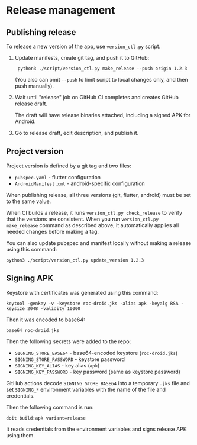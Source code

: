 # Release management

## Publishing release

To release a new version of the app, use `version_ctl.py` script.

1. Update manifests, create git tag, and push it to GitHub:

        python3 ./script/version_ctl.py make_release --push origin 1.2.3

     (You also can omit `--push` to limit script to local changes only, and then push manually).

2. Wait until "release" job on GitHub CI completes and creates GitHub release draft.

    The draft will have release binaries attached, including a signed APK for Android.

3. Go to release draft, edit description, and publish it.

## Project version

Project version is defined by a git tag and two files:

* `pubspec.yaml` - flutter configuration
* `AndroidManifest.xml` - android-specific configuration

When publishing release, all three versions (git, flutter, android) must be set to the same value.

When CI builds a release, it runs `version_ctl.py check_release` to verify that the versions are consistent. When you run `version_ctl.py make_release` command as described above, it automatically applies all needed changes before making a tag.

You can also update pubspec and manifest locally without making a release using this command:

```
python3 ./script/version_ctl.py update_version 1.2.3
```

## Signing APK

Keystore with certificates was generated using this command:

```
keytool -genkey -v -keystore roc-droid.jks -alias apk -keyalg RSA -keysize 2048 -validity 10000
```

Then it was encoded to base64:

```
base64 roc-droid.jks
```

Then the following secrets were added to the repo:

* `SIGNING_STORE_BASE64` - base64-encoded keystore (`roc-droid.jks`)
* `SIGNING_STORE_PASSWORD` - keystore password
* `SIGNING_KEY_ALIAS` - key alias (`apk`)
* `SIGNING_KEY_PASSWORD` - key password (same as keystore password)

GitHub actions decode `SIGNING_STORE_BASE64` into a temporary `.jks` file and set `SIGNING_*` environment variables with the name of the file and credentials.

Then the following command is run:

```
doit build:apk variant=release
```

It reads credentials from the environment variables and signs release APK using them.
